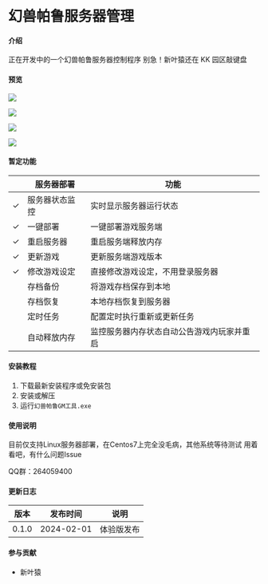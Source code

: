# 幻兽帕鲁服务器管理

#### 介绍

正在开发中的一个幻兽帕鲁服务器控制程序
别急！新叶猿还在 KK 园区敲键盘

#### 预览

![](https://gitee.com/haibiaoG/pal-server-admin/raw/master/assets/images/pal.gif)

![](https://gitee.com/haibiaoG/pal-server-admin/raw/master/assets/images/2024-01-29_15-03-59.png)

![](https://gitee.com/haibiaoG/pal-server-admin/raw/master/assets/images/2024-01-29_15-03-46.png)

![](https://gitee.com/haibiaoG/pal-server-admin/raw/master/assets/images/2024-02-01_12-34-41.png)

#### 暂定功能

|     | 服务器部署     | 功能                                       |
| --- | -------------- | ------------------------------------------ |
| ✓   | 服务器状态监控 | 实时显示服务器运行状态                     |
| ✓   | 一键部署       | 一键部署游戏服务端                         |
| ✓   | 重启服务器     | 重启服务端释放内存                         |
| ✓   | 更新游戏       | 更新服务端游戏版本                         |
| ✓   | 修改游戏设定   | 直接修改游戏设定，不用登录服务器           |
|     | 存档备份       | 将游戏存档保存到本地                       |
|     | 存档恢复       | 本地存档恢复到服务器                       |
|     | 定时任务       | 配置定时执行重新或更新任务                 |
|     | 自动释放内存   | 监控服务器内存状态自动公告游戏内玩家并重启 |

#### 安装教程

1. 下载最新安装程序或免安装包
2. 安装或解压
3. 运行`幻兽帕鲁GM工具.exe`

#### 使用说明

目前仅支持Linux服务器部署，在Centos7上完全没毛病，其他系统等待测试
用着看吧，有什么问题Issue

QQ群：264059400

#### 更新日志

| 版本  | 发布时间   | 说明       |
| ----- | ---------- | ---------- |
| 0.1.0 | 2024-02-01 | 体验版发布 |

#### 参与贡献

-   新叶猿
